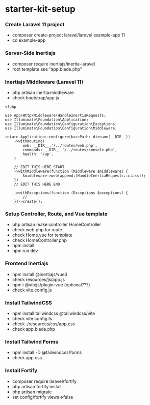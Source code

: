 # starter-kit-setup

### Create Laravel 11 project
- composer create-project laravel/laravel example-app 11
- cd example-app

### Server-Side Inertiajs
- composer require inertiajs/inertia-laravel
- root template see "app.blade.php"

### Inertiajs Middleware (Laravel 11)
- php artisan inertia:middleware
- check bootstrap/app.js

```
<?php

use App\Http\Middleware\HandleInertiaRequests;
use Illuminate\Foundation\Application;
use Illuminate\Foundation\Configuration\Exceptions;
use Illuminate\Foundation\Configuration\Middleware;

return Application::configure(basePath: dirname(__DIR__))
    ->withRouting(
        web: __DIR__.'/../routes/web.php',
        commands: __DIR__.'/../routes/console.php',
        health: '/up',
    )

    // EDIT THIS HERE START
    ->withMiddleware(function (Middleware $middleware) {
        $middleware->web(append:[HandleInertiaRequests::class]);
    })
    // EDIT THIS HERE END

    ->withExceptions(function (Exceptions $exceptions) {
        //
    })->create();
```

### Setup Controller, Route, and Vue template
- php artisan make:controller HomeController
- check web.php for route
- check Home.vue for template
- check HomeController.php
- npm install
- npm run dev

### Frontend Inertiajs
- npm install @inertiajs/vue3
- check resources/js/app.js
- npm i @vitejs/plugin-vue (optional???)
- check vite.config.js

### Install TailwindCSS
- npm install tailwindcss @tailwindcss/vite
- check vite.config.ts
- check ./resources/css/app.css
- check app.blade.php

### Install Tailwind Forms
- npm install -D @tailwindcss/forms
- check app.css

### Install Fortify
- composer require laravel/fortify
- php artisan fortify:install
- php artisan migrate
- set config/fortify views=>false

  
